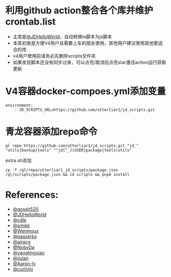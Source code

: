 # 利用github action整合各个库并维护crontab.list
- 主库是[@JDHelloWorld](https://github.com/JDHelloWorld/jd_scripts.git)，自动转换ts脚本为js脚本   
- 本库初衷是方便V4用户且需要上车的朋友使用，其他用户建议使用其他更适合的库
- v4用户使用前请务必先删除scripts文件夹
- 如果发现脚本还没有同步过来，可以点亮/取消后点亮star激活action运行获取更新
# V4容器docker-compoes.yml添加变量
```text
environment: 
    - JD_SCRIPTS_URL=https://github.com/utterliar1/jd_scripts.git
```
# 青龙容器添加repo命令
```text
ql repo https://github.com/utterliar1/jd_scripts.git "jd_" "utils|backup|tools" "^jd[^_]|USER|package|tools|utils"
```
extra.sh添加
```text
cp -f /ql/repo/utterliar1_jd_scripts/package.json /ql/scripts/package.json && cd scripts && pnpm install
```
# References:
- [@gossh520](https://github.com/gossh520/jd-v4.git)
- [@JDHelloWorld](https://github.com/JDHelloWorld/jd_scripts.git)
- [@cdle](https://github.com/cdle/jd_study.git)
- [@smiek](https://github.com/smiek2221/scripts)
- [@Wenmoux](https://github.com/Wenmoux/scripts.git)
- [@passerby](https://github.com/passerby-b/JDDJ.git)
- [@airacg](https://github.com/airacg/jd_task.git)
- [@NobyDa](https://github.com/NobyDa/Script.git)
- [@yangtingxiao](https://github.com/yangtingxiao/QuantumultX.git)
- [@jiulan](https://github.com/jiulan/platypus.git)
- [@Aaron-lv](https://github.com/Aaron-lv/sync.git)
- [@curtinlv](https://github.com/curtinlv/JD-Script.git)

